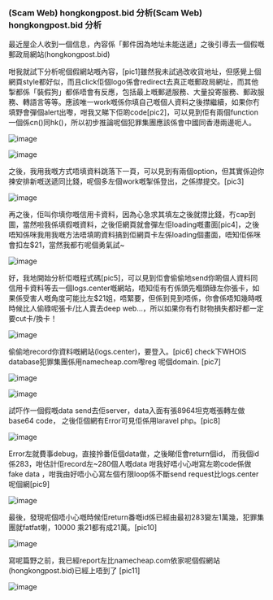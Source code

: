 ### (Scam Web) hongkongpost.bid 分析(Scam Web) hongkongpost.bid 分析
最近屋企人收到一個信息，內容係「郵件因為地址未能送遞」之後引導去一個假嘅郵政局網站(hongkongpost.bid)


咁我就試下分析呢個假網站嘅內容，[pic1]雖然我未試過改收貨地址，但感覺上個網頁style都好似，而且click佢個logo係會redirect去真正嘅郵政局網址，而其他掣都係「裝假狗」都係唔會有反應，包括最上嘅郵遞服務、大量投寄服務、郵政服務、轉語言等等。應該唯一work嘅係你填自己嘅個人資料之後㩒繼續，如果你冇填野會彈個alert出嚟，咁我又睇下佢啲code[pic2]，可以見到佢有兩個function 一個係cn()同hk()，所以初步推論呢個犯罪集團應該係會中國同香港兩邊呃人。

![image](https://github.com/jerrykhh/p-warehouse/blob/master/fake-website-analysis/hongkongpost.bid%20/images/image1.jpeg)

![image](https://github.com/jerrykhh/p-warehouse/blob/master/fake-website-analysis/hongkongpost.bid%20/images/image2.jpeg)


之後，我用我嘅方式唔填資料跳落下一頁，可以見到有兩個option，但其實係迫你揀安排新嘅送遞同比錢，呢個多左個work嘅掣係登出，之係㩒提交。[pic3]

![image](https://github.com/jerrykhh/p-warehouse/blob/master/fake-website-analysis/hongkongpost.bid%20/images/image3.jpeg)


再之後，佢叫你填你嘅信用卡資料，因為心急求其填左之後就㩒比錢，冇cap到圖，當然啦我係填假嘅資料，之後佢網頁就會彈左佢loading嘅畫面[pic4]，之後唔知係咪我用我嘅方法唔填啲資料搞到佢網頁卡左係loading個畫面，唔知佢係咪會扣左$21，當然我都冇呢個勇氣試~

![image](https://github.com/jerrykhh/p-warehouse/blob/master/fake-website-analysis/hongkongpost.bid%20/images/image4.jpeg)

好，我地開始分析佢嘅程式碼[pic5]，可以見到佢會偷偷地send你啲個人資料同信用卡資料等去一個logs.center嘅網站，唔知佢有冇係頭先嗰頭碌左你張卡，如果係受害人嘅角度可能比左$21姐，唔緊要，但係到見到唔係，你會係唔知幾時嘅時候比人偷碌呢張卡/比人賣去deep web...，所以如果你有冇財物損失都好都一定要cut卡/換卡！

![image](https://github.com/jerrykhh/p-warehouse/blob/master/fake-website-analysis/hongkongpost.bid%20/images/image5.jpeg)


偷偷地record你資料嘅網站(logs.center)，要登入。[pic6] check下WHOIS database犯罪集團係用namecheap.com嚟reg 呢個domain. [pic7]

![image](https://github.com/jerrykhh/p-warehouse/blob/master/fake-website-analysis/hongkongpost.bid%20/images/image6.jpeg)

![image](https://github.com/jerrykhh/p-warehouse/blob/master/fake-website-analysis/hongkongpost.bid%20/images/image7.jpeg)

試吓作一個假嘅data send去佢server，data入面有張8964坦克嘅張轉左做base64 code， 之後佢個網有Error可見佢係用laravel php。[pic8]

![image](https://github.com/jerrykhh/p-warehouse/blob/master/fake-website-analysis/hongkongpost.bid%20/images/image8.jpeg)

Error左就費事debug，直接拎番佢個data做，之後睇佢會return個id， 而我個id係283，咁估計佢record左~280個人嘅data
咁我好唔小心咁寫左啲code係做fake data ，咁我由好唔小心寫左個冇限loop係不斷send request比logs.center呢個網[pic9]

![image](https://github.com/jerrykhh/p-warehouse/blob/master/fake-website-analysis/hongkongpost.bid%20/images/image9.jpeg)

最後，發現呢個唔小心嘅時候佢return番嘅id係已經由最初283變左1萬幾，犯罪集團就fatfat喇，10000 乘21都有成21萬。[pic10]

![image](https://github.com/jerrykhh/p-warehouse/blob/master/fake-website-analysis/hongkongpost.bid%20/images/image10.jpeg)

寫呢篇野之前，我已經report左比namecheap.com依家呢個假網站(hongkongpost.bid)已經上唔到了 [pic11]

![image](https://github.com/jerrykhh/p-warehouse/blob/master/fake-website-analysis/hongkongpost.bid%20/images/image11.jpeg)
